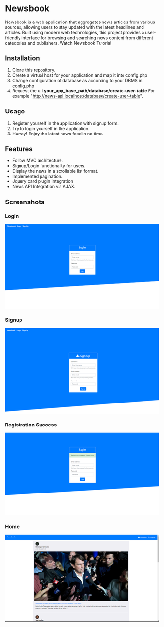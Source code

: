 # Newsbook
Newsbook is a web application that aggregates news articles from various sources, allowing users to stay updated with the latest headlines and articles. Built using modern web technologies, this project provides a user-friendly interface for browsing and searching news content from different categories and publishers.
 Watch [Newsbook Tutorial](https://drive.google.com/file/d/1LN7EToPOIuo2FYTJMZuhRcExK7HEBN-I/view?usp=drive_link)

## Installation
1. Clone this repository.
2. Create a virtual host for your application and map it into config.php
3. Change configuration of database as according to your DBMS in config.php
4. Request the url  **your_app_base_path/database/create-user-table**  For example "http://news-api.localhost/database/create-user-table".

## Usage
1. Register yourself in the application with signup form.
2. Try to login yourself in the application.
3. Hurray! Enjoy the latest news feed in no time.

## Features
* Follow MVC architecture.
* Signup/Login functionality for users.
* Display the news in a scrollable list format.
* Implemented pagination.
* Jquery card plugin integration 
* News API Integration via AJAX.

## Screenshots

### Login
![Screenshot 1](screenshots/login.png)

### Signup
![Screenshot 2](screenshots/signup.png)

### Registration Success
![Screenshot 2](screenshots/registration-successful.png)

### Home
![Screenshot 2](screenshots/news-dashboard.png)

